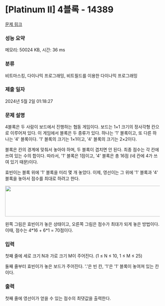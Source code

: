 # [Platinum II] 4블록 - 14389 

[문제 링크](https://www.acmicpc.net/problem/14389) 

### 성능 요약

메모리: 50024 KB, 시간: 36 ms

### 분류

비트마스킹, 다이나믹 프로그래밍, 비트필드를 이용한 다이나믹 프로그래밍

### 제출 일자

2024년 5월 2일 01:18:27

### 문제 설명

<p>4블록은 두 사람이 보드에서 진행하는 협동 게임이다. 보드는 1×1 크기의 정사각형 칸으로 이루어져 있다. 이 게임에서 블록은 두 종류가 있다. 하나는 '1' 블록이고, 또 다른 하나는 '4' 블록이다. '1' 블록의 크기는 1×1이고, '4' 블록의 크기는 2×2이다.</p>

<p>블록은 칸의 경계에 맞춰서 놓아야 하며, 두 블록이 겹치면 안 된다. 최종 점수는 각 칸에 쓰여 있는 수의 합이다. 따라서, '1' 블록은 1점이고, '4' 블록은 총 16점 (네 칸에 4가 쓰여 있기 때문)이다.</p>

<p>효빈이는 블록 위에 '1' 블록을 미리 몇 개 놓았다. 이제, 영선이는 그 위에 '1' 블록과 '4' 블록을 놓아서 점수를 최대로 하려고 한다.</p>

<p style="text-align:center"><img alt="" src="https://upload.acmicpc.net/88e4e3d1-f2b9-4fd4-8ce1-cff3e4647a46/-/preview/" style="width: 989px; height: 100px;"></p>

<p>왼쪽 그림은 효빈이가 놓은 상태이고, 오른쪽 그림은 점수가 최대가 되게 놓은 방법이다. 이때, 점수는 4*16 + 6*1 = 70점이다.</p>

### 입력 

 <p>첫째 줄에 세로 크기 N과 가로 크기 M이 주어진다. (1 ≤ N ≤ 10, 1 ≤ M ≤ 25)</p>

<p>둘째 줄부터 효빈이가 놓은 보드가 주어진다. '.'은 빈 칸, '1'은 '1' 블록이 놓여져 있는 칸이다.</p>

### 출력 

 <p>첫째 줄에 영선이가 얻을 수 있는 점수의 최댓값을 출력한다.</p>

